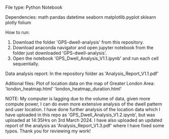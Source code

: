 File type: 
Python Notebook

Dependencies:
math
pandas
datetime
seaborn
matplotlib.pyplot
sklearn
plotly
folium

How to run:
1) Download the folder 'GPS-dwell-analysis' from this repository.
2) Download anaconda navigator and open jupyter notebook from the folder just downloaded 'GPS-dwell-analysis'.
3) Open the notebook 'GPS_Dwell_Analysis_V1.1.ipynb' and run each cell sequentially.

Data analysis report:
In the repository folder as 'Analysis_Report_V1.1.pdf'

Aditional files:
Plot of location data on the map of Greater London Area:
'london_heatmap.html'
'london_heatmap_duration.html'

NOTE:
My computer is lagging due to the volume of data, given more compute power, I can do even more extensive analysis of the dwell pattern and user location.
I have done further analysis of the location data which I have uploaded in this repo as 'GPS_Dwell_Analysis_V1.2.ipynb', but was uploaded at 14:35Hrs on 3rd March 2024.
I have also uploaded an updated report of the analysis as 'Analysis_Report_V1.3.pdf' where I have fixed some typos.
Thank you for reviewing my work!
